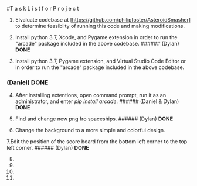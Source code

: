 #T a s k    L i s t    f o r    P r o j e c t

1. Elvaluate codebase at [https://github.com/philipfoster/AsteroidSmasher] to determine feasiblity of running this code and making modifications.

2. Install python 3.7, Xcode, and Pygame extension in order to run the "arcade" package included in the above codebase. ###### (Dylan) **DONE**

3. Install python 3.7, Pygame extension, and Virtual Studio Code Editor or in order to run the "arcade" package included in the above        codebase. 
### (Daniel) **DONE**

4. After installing extentions, open command prompt, run it as an administrator, and enter *pip install arcade*. ###### (Daniel & Dylan) **DONE**

5. Find and change new png fro spaceships.  ###### (Dylan)  **DONE**

6. Change the background to a more simple and colorful design.

7.Edit the position of the score board from the bottom left corner to the top left corner.  ###### (Dylan) **DONE**

8.

9.

10.

11.

